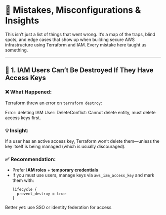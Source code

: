 # 🧠 Mistakes, Misconfigurations & Insights

This isn’t just a list of things that went wrong. It’s a map of the traps, blind spots, and edge cases that show up when building secure AWS infrastructure using Terraform and IAM. Every mistake here taught us something.

---

## 🔐 1. IAM Users Can’t Be Destroyed If They Have Access Keys

### ❌ What Happened:

Terraform threw an error on `terraform destroy`:

Error: deleting IAM User: DeleteConflict: Cannot delete entity, must delete access keys first.


### 💡 Insight:

If a user has an active access key, Terraform won’t delete them—unless the key itself is being managed (which is usually discouraged).

### ✅ Recommendation:

- Prefer **IAM roles** + **temporary credentials**
- If you must use users, manage keys via `aws_iam_access_key` and mark them with:
  ```hcl
  lifecycle {
    prevent_destroy = true
  }

Better yet: use SSO or identity federation for access.

